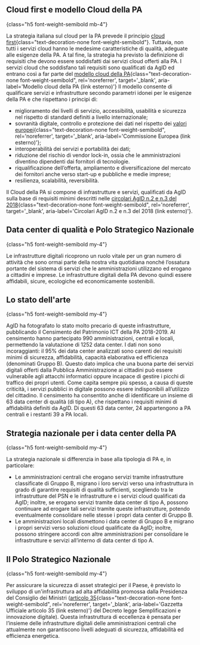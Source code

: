 ## Cloud first e modello Cloud della PA
{class="h5 font-weight-semibold mb-4"}

La strategia italiana sul cloud per la PA prevede il principio
[cloud first](/glossario/cloud/#cloud-first){class="text-decoration-none font-weight-semibold"}.
Tuttavia, non tutti i servizi
cloud hanno le medesime caratteristiche di qualità, adeguate alle esigenze della PA. A tal fine, la
strategia ha previsto la definizione di requisiti che devono essere soddisfatti dai servizi cloud offerti
alla PA. I servizi cloud che soddisfano tali requisiti sono qualificati da AgID ed entrano così a far parte del
[modello cloud della PA](https://docs.italia.it/italia/piano-triennale-ict/cloud-docs/it/stabile/index.html){class="text-decoration-none font-weight-semibold", rel='noreferrer', target='_blank', aria-label='Modello cloud della PA (link esterno)'}
Il modello consente di qualificare servizi e infrastrutture secondo parametri
idonei per le esigenze della PA e che rispettano i principi di:

- miglioramento dei livelli di servizio, accessibilità, usabilità e sicurezza nel rispetto di standard definiti a livello internazionale;
- sovranità digitale, controllo e protezione dei dati nel rispetto dei
  [valori europei](https://ec.europa.eu/digital-single-market/en/news/towards-next-generation-cloud-europe){class="text-decoration-none font-weight-semibold", rel='noreferrer', target='_blank', aria-label='Commissione Europea (link esterno)'};
- interoperabilità dei servizi e portabilità dei dati;
- riduzione del rischio di vendor lock-in, ossia che le amministrazioni diventino dipendenti dai fornitori di tecnologie.
- riqualificazione dell’offerta, ampliamento e diversificazione del mercato dei fornitori anche verso start-up e pubbliche e medie imprese;
- resilienza, scalabilità, reversibilità.

Il Cloud della PA si compone di infrastrutture e servizi, qualificati da AgID sulla base di requisiti minimi descritti nelle
[circolari AgID n.2 e n.3 del 2018](https://cloud-italia.readthedocs.io/projects/cloud-italia-circolari/it/latest/){class="text-decoration-none font-weight-semibold", rel='noreferrer', target='_blank', aria-label='Circolari AgID n.2 e n.3 del 2018 (link esterno)'}.

## Data center di qualità e Polo Strategico Nazionale
{class="h5 font-weight-semibold my-4"}

Le infrastrutture digitali ricoprono un ruolo vitale per un gran numero di attività che sono ormai parte
della nostra vita quotidiana nonché l’ossatura portante del sistema di servizi che le amministrazioni
utilizzano ed erogano a cittadini e imprese. Le infrastrutture digitali della PA devono quindi essere
affidabili, sicure, ecologiche ed economicamente sostenibili.

## Lo stato dell'arte
{class="h5 font-weight-semibold my-4"}

AgID ha fotografato lo stato molto precario di queste infrastrutture, pubblicando il Censimento del
Patrimonio ICT della PA 2018-2019. Al censimento hanno partecipato 990 amministrazioni, centrali e locali,
permettendo la valutazione di 1252 data center. I dati non sono incoraggianti: il 95% dei data center
analizzati sono carenti dei requisiti minimi di sicurezza, affidabilità, capacità elaborativa ed efficienza
(denominati Gruppo B). Questo dato implica che una buona parte dei servizi digitali offerti dalla Pubblica
Amministrazione ai cittadini può essere vulnerabile agli attacchi informatici oppure incapace di gestire i
picchi di traffico dei propri utenti. Come capita sempre più spesso, a causa di queste criticità, i servizi
pubblici in digitale possono essere indisponibili all’utilizzo del cittadino. Il censimento ha consentito
anche di identificare un insieme di 63 data center di qualità (di tipo A), che rispettano i requisiti minimi
di affidabilità definiti da AgID. Di questi 63 data center, 24 appartengono a PA centrali e i restanti 39 a
PA locali.

## Strategia nazionale per i data center della PA
{class="h5 font-weight-semibold my-4"}

La strategia nazionale si differenzia in base alla tipologia di PA e, in particolare:

- Le amministrazioni centrali che erogano servizi tramite infrastrutture classificate di Gruppo B, 
  migrano i loro servizi verso una infrastruttura in grado di garantire requisiti di qualità sufficienti,
  scegliendo tra le infrastrutture del PSN e le infrastrutture e i servizi cloud qualificati da AgID;
  inoltre, se erogano servizi tramite data center di tipo A,
  possono continuare ad erogare tali servizi tramite queste infrastrutture,
  potendo eventualmente consolidare nelle stesse i propri data center di Gruppo B.
- Le amministrazioni locali dismettono i data center di Gruppo B e migrano i propri servizi verso soluzioni cloud qualificate da AgID; 
  inoltre, possono stringere accordi con altre amministrazioni per consolidare le infrastrutture e servizi all’interno di data center di tipo A.

## Il Polo Strategico Nazionale
{class="h5 font-weight-semibold my-4"}

Per assicurare la sicurezza di asset strategici per il Paese, è previsto lo sviluppo di un'infrastruttura ad alta affidabilità promossa
dalla Presidenza del Consiglio dei Ministri
([articolo 35](https://www.gazzettaufficiale.it/eli/id/2020/09/14/20A04921/sg){class="text-decoration-none font-weight-semibold", rel='noreferrer', target='_blank', aria-label='Gazzetta Ufficiale articolo 35 (link esterno)'}
del Decreto legge Semplificazioni e innovazione digitale). Questa infrastruttura di eccellenza è pensata 
per l’insieme delle infrastrutture digitali delle amministrazioni centrali che attualmente non garantiscono
livelli adeguati di sicurezza, affidabilità ed efficienza energetica.